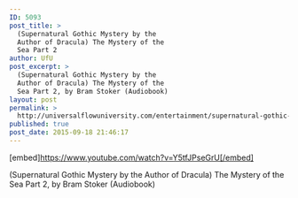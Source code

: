 ```yaml
---
ID: 5093
post_title: >
  (Supernatural Gothic Mystery by the
  Author of Dracula) The Mystery of the
  Sea Part 2
author: UfU
post_excerpt: >
  (Supernatural Gothic Mystery by the
  Author of Dracula) The Mystery of the
  Sea Part 2, by Bram Stoker (Audiobook)
layout: post
permalink: >
  http://universalflowuniversity.com/entertainment/supernatural-gothic-mystery-by-the-author-of-dracula-the-mystery-of-the-sea-part-2/
published: true
post_date: 2015-09-18 21:46:17
---
```

[embed]https://www.youtube.com/watch?v=Y5tfJPseGrU[/embed]<br>
<p>(Supernatural Gothic Mystery by the Author of Dracula) The Mystery of the Sea Part 2, by Bram Stoker (Audiobook)</p>